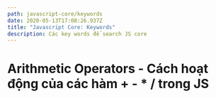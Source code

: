 ```yaml
---
path: javascript-core/keywords
date: 2020-05-13T17:08:26.937Z
title: "Javascript Core: Keywords"
description: Các key words để search JS core
---
```

# Arithmetic Operators - Cách hoạt động của các hàm + - * / trong JS
